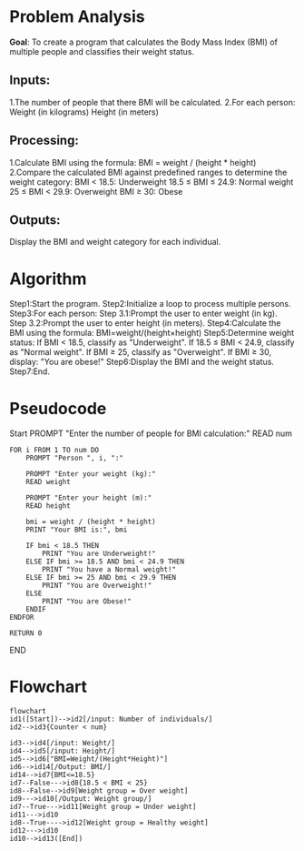 # Problem Analysis
**Goal**: To create a program that calculates the Body Mass Index (BMI) of multiple people and classifies their weight status.
## Inputs:
1.The number of people that there BMI will be calculated.
2.For each person:
  Weight (in kilograms)
  Height (in meters)
## **Processing**:
1.Calculate BMI using the formula: BMI = weight / (height * height)
2.Compare the calculated BMI against predefined ranges to determine the weight category:
BMI < 18.5: Underweight
18.5 ≤ BMI ≤ 24.9: Normal weight
25 ≤ BMI < 29.9: Overweight
BMI ≥ 30: Obese
## Outputs:
Display the BMI and weight category for each individual.
# Algorithm
Step1:Start the program.
Step2:Initialize a loop to process multiple persons.
Step3:For each person:
	   Step 3.1:Prompt the user to enter weight (in kg).
	  Step 3.2:Prompt the user to enter height (in meters).
Step4:Calculate the BMI using the formula: BMI=weight/(height×height)
Step5:Determine weight status:
	   If BMI < 18.5, classify as "Underweight".
	   If 18.5 ≤ BMI < 24.9, classify as "Normal weight".
	   If BMI ≥ 25, classify as "Overweight".
	   If BMI ≥ 30, display: "You are obese!"
Step6:Display the BMI and the weight status.
Step7:End.
# Pseudocode
Start
    PROMPT "Enter the number of people for BMI calculation:"
    READ num

    FOR i FROM 1 TO num DO
        PROMPT "Person ", i, ":"
        
        PROMPT "Enter your weight (kg):"
        READ weight
        
        PROMPT "Enter your height (m):"
        READ height
        
        bmi = weight / (height * height)
        PRINT "Your BMI is:", bmi
        
        IF bmi < 18.5 THEN
            PRINT "You are Underweight!"
        ELSE IF bmi >= 18.5 AND bmi < 24.9 THEN
            PRINT "You have a Normal weight!"
        ELSE IF bmi >= 25 AND bmi < 29.9 THEN
            PRINT "You are Overweight!"
        ELSE
            PRINT "You are Obese!"
        ENDIF
    ENDFOR

    RETURN 0
END
# Flowchart
``` mermaid
flowchart 
id1([Start])-->id2[/input: Number of individuals/]
id2-->id3{Counter < num}

id3-->id4[/input: Weight/]
id4-->id5[/input: Height/]
id5-->id6["BMI=Weight/(Height*Height)"] 
id6-->id14[/Output: BMI/]
id14-->id7{BMI<=18.5}
id7--False--->id8{18.5 < BMI < 25}
id8--False-->id9[Weight group = Over weight]
id9--->id10[/Output: Weight group/]
id7--True--->id11[Weight group = Under weight]
id11--->id10
id8--True---->id12[Weight group = Healthy weight]
id12--->id10
id10-->id13([End])


```












